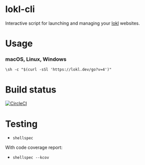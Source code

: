 lokl-cli
========

Interactive script for launching and managing your [lokl](https://lokl.dev) websites.

Usage
=====

### macOS, Linux, Windows

`\sh -c "$(curl -sSl 'https://lokl.dev/go?v=4')"`


Build status
============

[![CircleCI](https://circleci.com/gh/lokl-dev/go.svg?style=svg)](https://circleci.com/gh/lokl-dev/go)

Testing
=======

 - `shellspec`

With code coverage report:

 - `shellspec --kcov`

